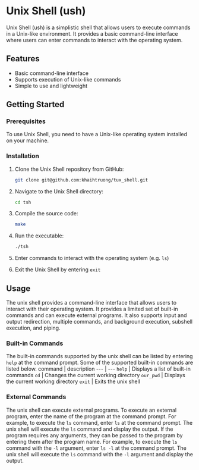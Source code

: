 # Unix Shell (ush)

Unix Shell (ush) is a simplistic shell that allows users to execute commands in a Unix-like environment. It provides a basic command-line interface where users can enter commands to interact with the operating system.

## Features

- Basic command-line interface
- Supports execution of Unix-like commands
- Simple to use and lightweight

## Getting Started

### Prerequisites

To use Unix Shell, you need to have a Unix-like operating system installed on your machine.

### Installation

1. Clone the Unix Shell repository from GitHub:
  
      ```bash
      git clone git@github.com:khaihtruong/tux_shell.git
      ```
2. Navigate to the Unix Shell directory:
  
      ```bash
      cd tsh
      ```
3. Compile the source code:
  
      ```bash
      make
      ```
4. Run the executable:
  
      ```bash
      ./tsh
      ```
5. Enter commands to interact with the operating system (e.g. `ls`)
6. Exit the Unix Shell by entering `exit`

## Usage
The unix shell provides a command-line interface that allows users to interact with their operating system. It provides a limited set of built-in commands and can execute external programs. It also supports input and output redirection, multiple commands, and background execution, subshell execution, and piping.

### Built-in Commands
The built-in commands supported by the unix shell can be listed by entering `help` at the command prompt. Some of the supported built-in commands are listed below.
command | description
--- | ---
`help` | Displays a list of built-in commands
`cd` | Changes the current working directory
`our_pwd` | Displays the current working directory
`exit` | Exits the unix shell

### External Commands
The unix shell can execute external programs. To execute an external program, enter the name of the program at the command prompt. For example, to execute the `ls` command, enter `ls` at the command prompt. The unix shell will execute the `ls` command and display the output. If the program requires any arguments, they can be passed to the program by entering them after the program name. For example, to execute the `ls` command with the `-l` argument, enter `ls -l` at the command prompt. The unix shell will execute the `ls` command with the `-l` argument and display the output. 


